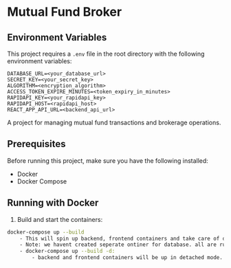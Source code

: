 # Mutual Fund Broker

## Environment Variables

This project requires a `.env` file in the root directory with the following environment variables:

```env
DATABASE_URL=<your_database_url>
SECRET_KEY=<your_secret_key>
ALGORITHM=<encryption_algorithm>
ACCESS_TOKEN_EXPIRE_MINUTES=<token_expiry_in_minutes>
RAPIDAPI_KEY=<your_rapidapi_key>
RAPIDAPI_HOST=<rapidapi_host>
REACT_APP_API_URL=<backend_api_url>
```

A project for managing mutual fund transactions and brokerage operations.

## Prerequisites

Before running this project, make sure you have the following installed:
- Docker
- Docker Compose

## Running with Docker

1. Build and start the containers:
```bash
docker-compose up --build
    - This will spin up backend, frontend containers and take care of database migrations inside backend container.
    - Note: we havent created seperate ontiner for database. all are running inside backend container. and on the destruction of backend container, database will be destroyed.
    - docker-compose up --build -d:
        - backend and frontend containers will be up in detached mode.



